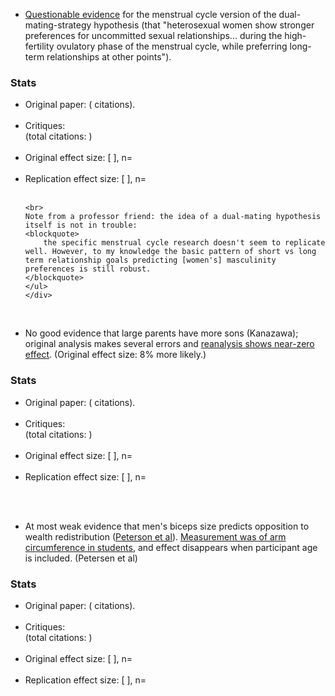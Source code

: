 * <a href="{{gla}}">Questionable evidence</a> for the menstrual cycle version of the <span class="b">dual-mating-strategy hypothesis</span> (that "heterosexual women show stronger preferences for uncommitted sexual relationships... during the high-fertility ovulatory phase of the menstrual cycle, while preferring long-term relationships at other points").
<div class="accordion">
	<h3>Stats</h3>
	<div>
		<ul>
	<li><span class="b">Original paper</span>: ( citations).</li><br>
	<li><span class="b">Critiques</span>: <br>(total citations: )</li><br>
	<li><span class="b">Original effect size</span>: [ ], n= </li><br>
	<li><span class="b">Replication effect size</span>: [ ], n=</li><br>

	<br>
	Note from a professor friend: the idea of a dual-mating hypothesis itself is not in trouble: 
	<blockquote>
		the specific menstrual cycle research doesn't seem to replicate well. However, to my knowledge the basic pattern of short vs long term relationship goals predicting [women's] masculinity preferences is still robust.
	</blockquote>
	</ul>
	</div>
</div><br>

* No good evidence that large parents have <span class="b">more sons</span> (Kanazawa); original analysis makes several errors and <a href="{{denny}}">reanalysis shows near-zero effect</a>. (Original effect size: 8% more likely.)
<div class="accordion">
	<h3>Stats</h3>
	<div>
		<ul>
	<li><span class="b">Original paper</span>: ( citations).</li><br>
	<li><span class="b">Critiques</span>: <br>(total citations: )</li><br>
	<li><span class="b">Original effect size</span>: [ ], n= </li><br>
	<li><span class="b">Replication effect size</span>: [ ], n=</li><br>
	</ul>
	</div>
</div><br>

* At most weak evidence that men's biceps size predicts <span class="b">opposition to wealth redistribution</span> (<a href="{{pet}}">Peterson et al</a>). <a href="{{arms}}">Measurement was of arm circumference in students</a>, and effect disappears when participant age is included. (Petersen et al)
<div class="accordion">
	<h3>Stats</h3>
	<div>
		<ul>
	<li><span class="b">Original paper</span>: ( citations).</li><br>
	<li><span class="b">Critiques</span>: <br>(total citations: )</li><br>
	<li><span class="b">Original effect size</span>: [ ], n= </li><br>
	<li><span class="b">Replication effect size</span>: [ ], n=</li><br>
	</ul>
	</div>
</div><br>


<!-- * The Fluctuating Female Vote -->
<!-- "Women Are More Likely to Wear Red or Pink at Peak Fertility" -->

<br>
